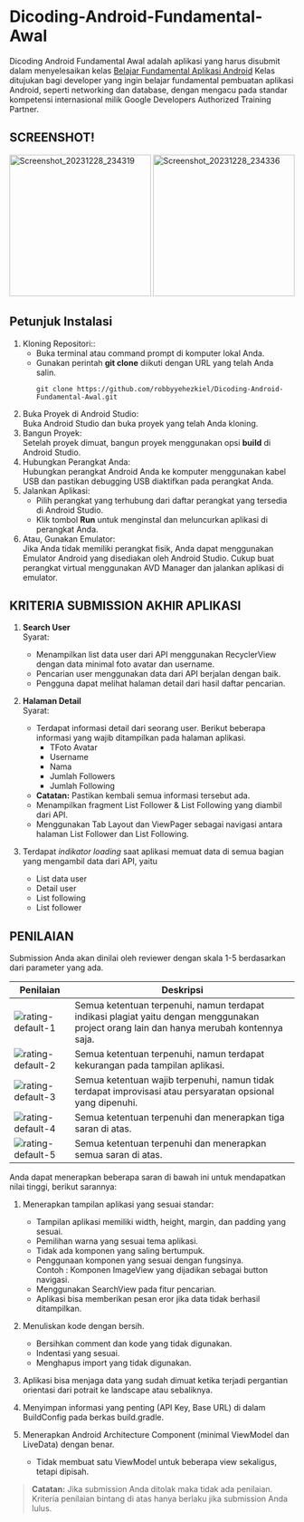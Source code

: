 # Dicoding-Android-Fundamental-Awal
Dicoding Android Fundamental Awal adalah aplikasi yang harus disubmit dalam menyelesaikan kelas [Belajar Fundamental Aplikasi Android](https://www.dicoding.com/academies/14/)
Kelas ditujukan bagi developer yang ingin belajar fundamental pembuatan aplikasi Android, seperti networking dan database, dengan mengacu pada standar kompetensi internasional milik Google Developers Authorized Training Partner. 

## SCREENSHOT!
<img src="https://github.com/robbyyehezkiel/Dicoding-Android-Fundamental-Awal/assets/107051384/4b2942ad-3a00-4444-87f5-d766e0c8443e" alt="Screenshot_20231228_234319" width="250">   
<img src="https://github.com/robbyyehezkiel/Dicoding-Android-Fundamental-Awal/assets/107051384/5d52517f-7e2b-4c82-a386-2b634c0caf75" alt="Screenshot_20231228_234336" width="250">   

## Petunjuk Instalasi
1. Kloning Repositori::
   - Buka terminal atau command prompt di komputer lokal Anda.
   - Gunakan perintah **git clone** diikuti dengan URL yang telah Anda salin.
     ```
     git clone https://github.com/robbyyehezkiel/Dicoding-Android-Fundamental-Awal.git
     ```
3. Buka Proyek di Android Studio:<br>
   Buka Android Studio dan buka proyek yang telah Anda kloning.
4. Bangun Proyek:<br>
   Setelah proyek dimuat, bangun proyek menggunakan opsi **build** di Android Studio.
5. Hubungkan Perangkat Anda:<br>
   Hubungkan perangkat Android Anda ke komputer menggunakan kabel USB dan pastikan debugging USB diaktifkan pada perangkat Anda.
7. Jalankan Aplikasi:
   - Pilih perangkat yang terhubung dari daftar perangkat yang tersedia di Android Studio.
   - Klik tombol **Run** untuk menginstal dan meluncurkan aplikasi di perangkat Anda.
8. Atau, Gunakan Emulator:<br>
   Jika Anda tidak memiliki perangkat fisik, Anda dapat menggunakan Emulator Android yang disediakan oleh Android Studio. Cukup buat perangkat virtual menggunakan AVD Manager dan jalankan aplikasi di emulator.

## KRITERIA SUBMISSION AKHIR APLIKASI

1. **Search User**<br>
   Syarat:
   - Menampilkan list data user dari API menggunakan RecyclerView dengan data minimal foto avatar dan username.
   - Pencarian user menggunakan data dari API berjalan dengan baik.
   - Pengguna dapat melihat halaman detail dari hasil daftar pencarian.
    
2. **Halaman Detail**<br>
   Syarat:
   - Terdapat informasi detail dari seorang user. Berikut beberapa informasi yang wajib ditampilkan pada halaman aplikasi. 
       - TFoto Avatar
       - Username
       - Nama
       - Jumlah Followers
       - Jumlah Following
   - **Catatan:** Pastikan kembali semua informasi tersebut ada.
   - Menampilkan fragment List Follower & List Following yang diambil dari API.
   - Menggunakan Tab Layout dan ViewPager sebagai navigasi antara halaman List Follower dan List Following.

3. Terdapat *indikator loading* saat aplikasi memuat data di semua bagian yang mengambil data dari API, yaitu
   - List data user
   - Detail user
   - List following
   - List follower 

## PENILAIAN
Submission Anda akan dinilai oleh reviewer dengan skala 1-5 berdasarkan dari parameter yang ada.<br>

| Penilaian | Deskripsi |
| --- | --- |
| ![rating-default-1](https://github.com/robbyyehezkiel/Dicoding-Android-Beginner/assets/107051384/a44691b2-f5ae-4d65-8cf1-35e883080b58) | Semua ketentuan terpenuhi, namun terdapat indikasi plagiat yaitu dengan menggunakan project orang lain dan hanya merubah kontennya saja. |
| ![rating-default-2](https://github.com/robbyyehezkiel/Dicoding-Android-Beginner/assets/107051384/2eb100d9-6af2-4612-9a3e-335b2afa400f) | Semua ketentuan terpenuhi, namun terdapat kekurangan pada tampilan aplikasi. |
| ![rating-default-3](https://github.com/robbyyehezkiel/Dicoding-Android-Beginner/assets/107051384/5b91432e-4b00-44cf-abb4-f1440904c94a) | Semua ketentuan wajib terpenuhi, namun tidak terdapat improvisasi atau persyaratan opsional yang dipenuhi. |
| ![rating-default-4](https://github.com/robbyyehezkiel/Dicoding-Android-Beginner/assets/107051384/66b77800-871a-4a5a-8a0f-ffeb86fdffa5) | Semua ketentuan terpenuhi dan menerapkan tiga saran di atas. |
| ![rating-default-5](https://github.com/robbyyehezkiel/Dicoding-Android-Beginner/assets/107051384/acbff36b-016d-4962-8aaa-20f36ec55b8b) | Semua ketentuan terpenuhi dan menerapkan semua saran di atas. |

Anda dapat menerapkan beberapa saran di bawah ini untuk mendapatkan nilai tinggi, berikut sarannya:

1. Menerapkan tampilan aplikasi yang sesuai standar:
   - Tampilan aplikasi memiliki width, height, margin, dan padding yang sesuai.
   - Pemilihan warna yang sesuai tema aplikasi.
   - Tidak ada komponen yang saling bertumpuk.
   - Penggunaan komponen yang sesuai dengan fungsinya.<br>
     Contoh : Komponen ImageView yang dijadikan sebagai button navigasi.
   - Menggunakan SearchView pada fitur pencarian.
   - Aplikasi bisa memberikan pesan eror jika data tidak berhasil ditampilkan.
    
2. Menuliskan kode dengan bersih.
   - Bersihkan comment dan kode yang tidak digunakan.
   - Indentasi yang sesuai.
   - Menghapus import yang tidak digunakan.
3. Aplikasi bisa menjaga data yang sudah dimuat ketika terjadi pergantian orientasi dari potrait ke landscape atau sebaliknya.
4. Menyimpan informasi yang penting (API Key, Base URL) di dalam BuildConfig pada berkas build.gradle.
5. Menerapkan Android Architecture Component (minimal ViewModel dan LiveData) dengan benar.
   - Tidak membuat satu ViewModel untuk beberapa view sekaligus, tetapi dipisah.
> **Catatan:**
> Jika submission Anda ditolak maka tidak ada penilaian. Kriteria penilaian bintang di atas hanya berlaku jika submission Anda lulus.
